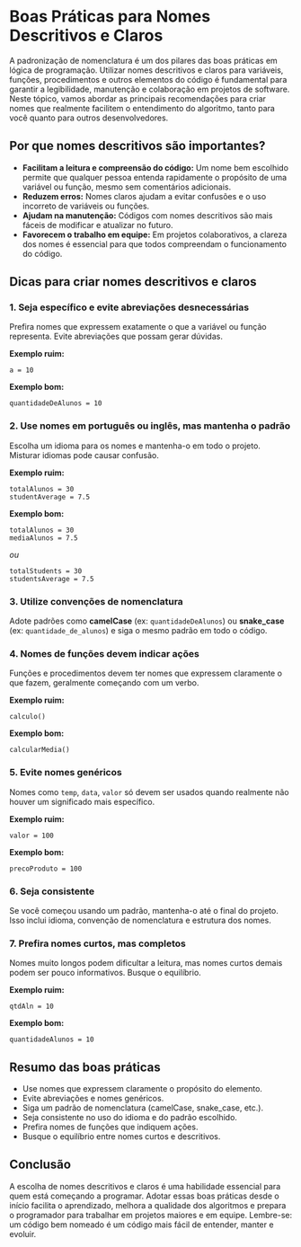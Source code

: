 # Boas Práticas para Nomes Descritivos e Claros

A padronização de nomenclatura é um dos pilares das boas práticas em lógica de programação. Utilizar nomes descritivos e claros para variáveis, funções, procedimentos e outros elementos do código é fundamental para garantir a legibilidade, manutenção e colaboração em projetos de software. Neste tópico, vamos abordar as principais recomendações para criar nomes que realmente facilitem o entendimento do algoritmo, tanto para você quanto para outros desenvolvedores.

## Por que nomes descritivos são importantes?

- **Facilitam a leitura e compreensão do código:** Um nome bem escolhido permite que qualquer pessoa entenda rapidamente o propósito de uma variável ou função, mesmo sem comentários adicionais.
- **Reduzem erros:** Nomes claros ajudam a evitar confusões e o uso incorreto de variáveis ou funções.
- **Ajudam na manutenção:** Códigos com nomes descritivos são mais fáceis de modificar e atualizar no futuro.
- **Favorecem o trabalho em equipe:** Em projetos colaborativos, a clareza dos nomes é essencial para que todos compreendam o funcionamento do código.

## Dicas para criar nomes descritivos e claros

### 1. Seja específico e evite abreviações desnecessárias

Prefira nomes que expressem exatamente o que a variável ou função representa. Evite abreviações que possam gerar dúvidas.

**Exemplo ruim:**
```pseudocode
a = 10
```
**Exemplo bom:**
```pseudocode
quantidadeDeAlunos = 10
```

### 2. Use nomes em português ou inglês, mas mantenha o padrão

Escolha um idioma para os nomes e mantenha-o em todo o projeto. Misturar idiomas pode causar confusão.

**Exemplo ruim:**
```pseudocode
totalAlunos = 30
studentAverage = 7.5
```
**Exemplo bom:**
```pseudocode
totalAlunos = 30
mediaAlunos = 7.5
```
*ou*
```pseudocode
totalStudents = 30
studentsAverage = 7.5
```

### 3. Utilize convenções de nomenclatura

Adote padrões como **camelCase** (ex: `quantidadeDeAlunos`) ou **snake_case** (ex: `quantidade_de_alunos`) e siga o mesmo padrão em todo o código.

### 4. Nomes de funções devem indicar ações

Funções e procedimentos devem ter nomes que expressem claramente o que fazem, geralmente começando com um verbo.

**Exemplo ruim:**
```pseudocode
calculo()
```
**Exemplo bom:**
```pseudocode
calcularMedia()
```

### 5. Evite nomes genéricos

Nomes como `temp`, `data`, `valor` só devem ser usados quando realmente não houver um significado mais específico.

**Exemplo ruim:**
```pseudocode
valor = 100
```
**Exemplo bom:**
```pseudocode
precoProduto = 100
```

### 6. Seja consistente

Se você começou usando um padrão, mantenha-o até o final do projeto. Isso inclui idioma, convenção de nomenclatura e estrutura dos nomes.

### 7. Prefira nomes curtos, mas completos

Nomes muito longos podem dificultar a leitura, mas nomes curtos demais podem ser pouco informativos. Busque o equilíbrio.

**Exemplo ruim:**
```pseudocode
qtdAln = 10
```
**Exemplo bom:**
```pseudocode
quantidadeAlunos = 10
```

## Resumo das boas práticas

- Use nomes que expressem claramente o propósito do elemento.
- Evite abreviações e nomes genéricos.
- Siga um padrão de nomenclatura (camelCase, snake_case, etc.).
- Seja consistente no uso do idioma e do padrão escolhido.
- Prefira nomes de funções que indiquem ações.
- Busque o equilíbrio entre nomes curtos e descritivos.

## Conclusão

A escolha de nomes descritivos e claros é uma habilidade essencial para quem está começando a programar. Adotar essas boas práticas desde o início facilita o aprendizado, melhora a qualidade dos algoritmos e prepara o programador para trabalhar em projetos maiores e em equipe. Lembre-se: um código bem nomeado é um código mais fácil de entender, manter e evoluir.